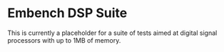 # Embench DSP Suite

This is currently a placeholder for a suite of tests aimed at digital signal
processors with up to 1MB of memory.
